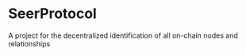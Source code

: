 # SeerProtocol
A project for the decentralized identification of all on-chain nodes and relationships
